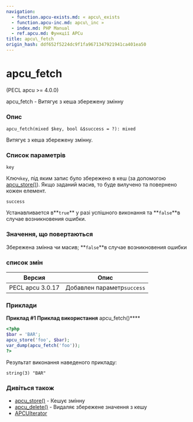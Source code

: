 ```yaml
---
navigation:
  - function.apcu-exists.md: « apcu\_exists
  - function.apcu-inc.md: apcu\_inc »
  - index.md: PHP Manual
  - ref.apcu.md: Функції APCu
title: apcu\_fetch
origin_hash: ddf652f5224dc9f1fa9671347921941ca401ea50
---
```

# apcu\_fetch

(PECL apcu >= 4.0.0)

apcu\_fetch - Витягує з кеша збережену змінну

### Опис

```methodsynopsis
apcu_fetch(mixed $key, bool &$success = ?): mixed
```

Витягує з кеша збережену змінну.

### Список параметрів

`key`

Ключ`key`, під яким запис було збережено в кеш (за допомогою [apcu\_store()](function.apcu-store.md)). Якщо заданий масив, то буде вилучено та повернено кожен елемент.

`success`

Устанавливается в\*\*`true`\*\* у разі успішного виконання та \*\*`false`\*\*в случае возникновения ошибки.

### Значення, що повертаються

Збережена змінна чи масив; \*\*`false`\*\*в случае возникновения ошибки

### список змін

| Версия | Опис |
| --- | --- |
| PECL apcu 3.0.17 | Добавлен параметр`success` |

### Приклади

**Приклад #1 Приклад використання** apcu\_fetch()\*\*\*\*

```php
<?php
$bar = 'BAR';
apcu_store('foo', $bar);
var_dump(apcu_fetch('foo'));
?>
```

Результат виконання наведеного прикладу:

```
string(3) "BAR"
```

### Дивіться також

-   [apcu\_store()](function.apcu-store.md) \- Кешує змінну
-   [apcu\_delete()](function.apcu-delete.md) \- Видаляє збережене значення з кешу
-   [APCUIterator](class.apcuiterator.md)
